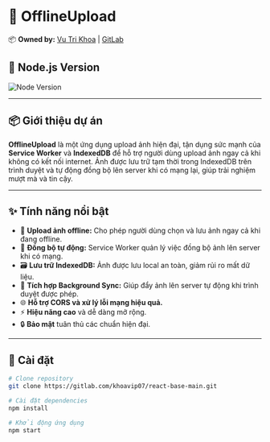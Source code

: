 # 🚀 OfflineUpload

📦 **Owned by:** [Vu Tri Khoa](https://github.com/khoavutri) | [GitLab](https://gitlab.com/khoavip07)

## 🔧 Node.js Version

![Node Version](https://img.shields.io/badge/node-v18.17.1-green)

---

## 📦 Giới thiệu dự án

**OfflineUpload** là một ứng dụng upload ảnh hiện đại, tận dụng sức mạnh của **Service Worker** và **IndexedDB** để hỗ trợ người dùng upload ảnh ngay cả khi không có kết nối internet. Ảnh được lưu trữ tạm thời trong IndexedDB trên trình duyệt và tự động đồng bộ lên server khi có mạng lại, giúp trải nghiệm mượt mà và tin cậy.

---

## ✨ Tính năng nổi bật

- 🚀 **Upload ảnh offline:** Cho phép người dùng chọn và lưu ảnh ngay cả khi đang offline.
- 🔄 **Đồng bộ tự động:** Service Worker quản lý việc đồng bộ ảnh lên server khi có mạng.
- 🗃️ **Lưu trữ IndexedDB:** Ảnh được lưu local an toàn, giảm rủi ro mất dữ liệu.
- 🧩 **Tích hợp Background Sync:** Giúp đẩy ảnh lên server tự động khi trình duyệt được phép.
- 🌐 **Hỗ trợ CORS và xử lý lỗi mạng hiệu quả.**
- ⚡ **Hiệu năng cao** và dễ dàng mở rộng.
- 🔒 **Bảo mật** tuân thủ các chuẩn hiện đại.

---

## 📜 Cài đặt

```bash
# Clone repository
git clone https://gitlab.com/khoavip07/react-base-main.git

# Cài đặt dependencies
npm install

# Khởi động ứng dụng
npm start
```
